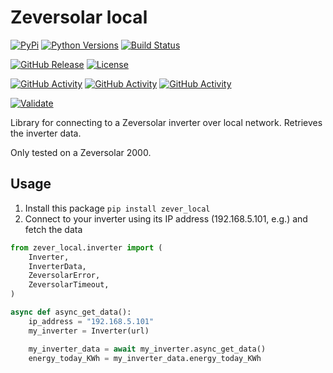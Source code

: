 # Zeversolar local

[![PyPi][pypi-shield]][pypi-address]
[![Python Versions][pypi-version-shield]][github-address]
[![Build Status](https://github.com/NECH2004/zever_local/actions/workflows/publish.yaml/badge.svg)](https://github.com/NECH2004/zever_local/actions/workflows/publish.yaml)

[![GitHub Release][releases-shield]][releases]
[![License][license-shield]](LICENSE)

[![GitHub Activity][commits-shield_y]][commits]
[![GitHub Activity][commits-shield_m]][commits]
[![GitHub Activity][commits-shield_w]][commits]


[![Validate][validate-shield]][validation]


Library for connecting to a Zeversolar inverter over local network. Retrieves the inverter data.

Only tested on a Zeversolar 2000.
## Usage

1. Install this package `pip install zever_local`
2. Connect to your inverter using its IP address (192.168.5.101, e.g.) and fetch the data

```python
from zever_local.inverter import (
    Inverter,
    InverterData,
    ZeversolarError,
    ZeversolarTimeout,
)

async def async_get_data():
    ip_address = "192.168.5.101"
    my_inverter = Inverter(url)

    my_inverter_data = await my_inverter.async_get_data()
    energy_today_KWh = my_inverter_data.energy_today_KWh

```
[releases-shield]: https://img.shields.io/github/v/release/NECH2004/zever_local?style=for-the-badge
[releases]: https://github.com/NECH2004/zever_local/releases

[commits-shield_y]: https://img.shields.io/github/commit-activity/y/NECH2004/zever_local?style=for-the-badge
[commits-shield_m]: https://img.shields.io/github/commit-activity/m/NECH2004/zever_local?style=for-the-badge
[commits-shield_w]: https://img.shields.io/github/commit-activity/w/NECH2004/zever_local?style=for-the-badge
[commits]: https://github.com/NECH2004/zever_local/commits/dev

[validate-shield]: https://github.com/NECH2004/zever_local/actions/workflows/validate.yml/badge.svg?branch=dev
[validation]: https://github.com/NECH2004/zever_local/actions/workflows/validate.yml

[license-shield]:https://img.shields.io/github/license/nech2004/zever_local?style=for-the-badge
[maintenance-shield]: https://img.shields.io/badge/maintainer-Christian%20Neumeier%20%40NECH2004?style=for-the-badge

[pypi-shield]: https://img.shields.io/pypi/v/zever_local.svg?style=for-the-badge
[pypi-address]: https://pypi.python.org/pypi/zever_local/
[pypi-version-shield]: https://img.shields.io/pypi/pyversions/zever_local.svg?style=for-the-badge
[github-address]: https://github.com/NECH2004/zever_local/

